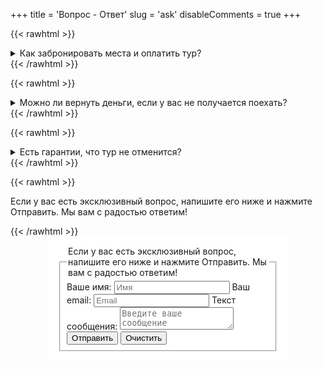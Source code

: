 +++
title = 'Вопрос - Ответ'
slug = 'ask'
disableComments = true
+++


{{< rawhtml >}}
<details>
    <summary>Как забронировать места и оплатить тур?</summary>
<p><b>1. Отправить заявку</p></b>
<p>Посмотрите туры в нашем каталоге выберите подходящий вариант, куда бы вы хотели поехать.
Если у вас возникли вопросы или затрудняетесь в выборе, можете обратиться к менеджерам: через онлайн консультант, мессенджеры, позвонить по бесплатному номеру 8 (929) 304-99-09, или написать нам на почту info@altai-exp.ru
После того как уточнили все детали, на странице каждого тура есть расписание. Можете выбрать удобные даты, которые подходят вам и отправить заявку.</p>

<p><b>2. Укажите личные данные</p></b>
<p>В обратном письме с подтверждением бронирования менеджер пришлет форму, которую необходимо заполнить. Информацию обо всех участниках тура: паспортные данные (для оформления документов, пропусков и страховки). Личные данные: (размер одежды, опыт, ограничения по питанию, особенность размещения и т.д.) необходимы для подбора снаряжения, бронирования номеров в гостиницах, безопасности в путешествии.</p>

<p><b>3. Оплата тура</p></b>

<p>После получения ваших данных мы подготовим договор и все необходимые документы. Далее необходимо внести предоплату - 30% на туры с проживанием в палатках и 50% на туры с проживанием в гостиницах и домиках.
Почему берем предоплату?
Мы начинаем подготовку к туру заранее: подбираем снаряжение, готовим транспорт, лошадей, закупаем продукты, договариваемся с тур стоянками, кемпингами, бронируем номера в гостиницах. (Достойных вариантов проживания высокогорных районах не так уж и много, поэтому договариваемся заранее).</p>

<p><b>Как оплатить?</p></b>

<p>Оплатить можно любым удобным способом:
- Через интернет (пришлем ссылку на форму оплаты)
- Переводом на расчетный счет по квитанции
После того как предоплата поступит, вы получите подтверждение бронирования.</p>
</details>
{{< /rawhtml >}}

{{< rawhtml >}}
<details>
    <summary>Можно ли вернуть деньги, если у вас не получается поехать?</summary>
<p>Возможны следующие варианты:</p>

1. Перенос поездки на другие даты
Можем перенести на другие даты при условии свободных мест. К сожалению, в таком случае могут возникнуть издержки: аренда лошадей, бронь гостиниц, страховка. Эту сумму мы не сможем вернуть (Будет зависеть от сроков аннуляции и переноса на новые
даты).

2. Возможность переоформить на другого человека.
Такой вариант возможен, необходимо заполнить форму на того кто поедет вместо вас.

3. Отмена и возврат.Чтобы вернуть сумму, необходимо написать заявление на возврат. Сумма возврата будет зависеть от периода аннуляции, за месяц до поездки вернем всю сумму. Чем ближе к дате начала тура, тем меньше возврат (удерживается сумма прямых понесенных расходов: бронь гостиниц, страховка, аренда транспорта и т.д.)
</details>
{{< /rawhtml >}}


{{< rawhtml >}}
<details>
    <summary>Есть гарантии, что тур не отменится?</summary>
Наш тур состоится при любом количестве участников. Даже если вы будете один, тур не отменится.

После бронирования и оплаты стоимость тура не увеличится, даже если вы забронируете тур за полгода.
</details>
{{< /rawhtml >}}

{{< rawhtml >}}
<p></p>
<p>Если у вас есть эксклюзивный вопрос, напишите его ниже и нажмите Отправить. Мы вам с радостью ответим!</p>
{{< /rawhtml >}}
<style>
form{
background-color:#ffffff;
width:70%;
margin:0 auto;
padding:15px;
}
</style>
<form action="/" method="post">
<fieldset>
<legend>Если у вас есть эксклюзивный вопрос, напишите его ниже и нажмите Отправить. Мы вам с радостью ответим!</legend>
<label> Ваше имя: <input type="text" placeholder="Имя"></input></label>
<label> Ваш email: <input type="email" placeholder="Email"></input></label>
<label>Текст сообщения:</label>
<label><textarea placeholder="Введите ваше сообщение"></textarea><label>
<label><button type="submit">Отправить</button> <button type="reset">Очистить</button></label>
</fieldset>
</form>
